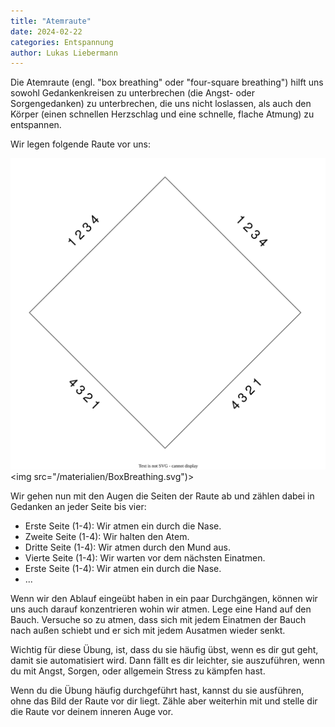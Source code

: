 ```yaml
---
title: "Atemraute"
date: 2024-02-22
categories: Entspannung
author: Lukas Liebermann
---
```


Die Atemraute (engl. "box breathing" oder "four-square breathing") hilft uns
sowohl Gedankenkreisen zu unterbrechen (die Angst- oder Sorgengedanken) zu
unterbrechen, die uns nicht loslassen, als auch den Körper (einen schnellen
Herzschlag und eine schnelle, flache Atmung) zu entspannen.

Wir legen folgende Raute vor uns:

![](/materialien/BoxBreathing.svg)
<img src="/materialien/BoxBreathing.svg")>

Wir gehen nun mit den Augen die Seiten der Raute ab und zählen dabei in
Gedanken an jeder Seite bis vier:

- Erste Seite (1-4): Wir atmen ein durch die Nase.
- Zweite Seite (1-4): Wir halten den Atem.
- Dritte Seite (1-4): Wir atmen durch den Mund aus.
- Vierte Seite (1-4): Wir warten vor dem nächsten Einatmen.
- Erste Seite (1-4): Wir atmen ein durch die Nase.
- ...

Wenn wir den Ablauf eingeübt haben in ein paar Durchgängen, können wir uns auch
darauf konzentrieren wohin wir atmen. Lege eine Hand auf den Bauch. Versuche so
zu atmen, dass sich mit jedem Einatmen der Bauch nach außen schiebt und er sich
mit jedem Ausatmen wieder senkt.

Wichtig für diese Übung, ist, dass du sie häufig übst, wenn es dir gut geht,
damit sie automatisiert wird. Dann fällt es dir leichter, sie auszuführen, wenn
du mit Angst, Sorgen, oder allgemein Stress zu kämpfen hast.

Wenn du die Übung häufig durchgeführt hast, kannst du sie ausführen, ohne das
Bild der Raute vor dir liegt. Zähle aber weiterhin mit und stelle dir die Raute
vor deinem inneren Auge vor.
